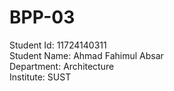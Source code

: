 # BPP-03
Student Id: 11724140311 <br/> 
Student Name: Ahmad Fahimul Absar <br/> 
Department: Architecture <br/> 
Institute: SUST
